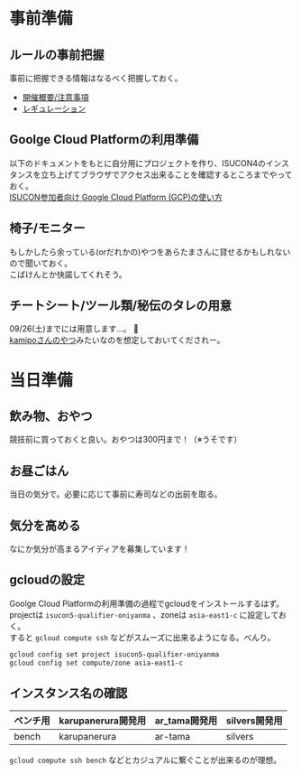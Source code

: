 # 事前準備

## ルールの事前把握

事前に把握できる情報はなるべく把握しておく。

* [開催概要/注意事項](http://isucon.net/archives/45166655.html)
* [レギュレーション](http://isucon.net/archives/45347574.html)

## Goolge Cloud Platformの利用準備

以下のドキュメントをもとに自分用にプロジェクトを作り、ISUCON4のインスタンスを立ち上げてブラウザでアクセス出来ることを確認するところまでやっておく。  
[ISUCON参加者向け Google Cloud Platform (GCP)の使い方](http://isucon.net/archives/45253058.html)

## 椅子/モニター

もしかしたら余っている(orだれかの)やつをあらたまさんに貸せるかもしれないので聞いておく。    
こばけんとか快諾してくれそう。

## チートシート/ツール類/秘伝のタレの用意

09/26(土)までには用意します…。 :bow:  
[kamipoさんのやつ](https://github.com/kamipo/isucon4anchoco)みたいなのを想定しておいてくだされー。

# 当日準備

## 飲み物、おやつ

競技前に買っておくと良い。おやつは300円まで！（※うそです）

## お昼ごはん

当日の気分で。必要に応じて事前に寿司などの出前を取る。

## 気分を高める

なにか気分が高まるアイディアを募集しています！

## gcloudの設定

Goolge Cloud Platformの利用準備の過程でgcloudをインストールするはず。  
projectは `isucon5-qualifier-oniyanma` 、zoneは `asia-east1-c` に設定しておく。  
すると `gcloud compute ssh` などがスムーズに出来るようになる。べんり。

```bash
gcloud config set project isucon5-qualifier-oniyanma
gcloud config set compute/zone asia-east1-c
```

## インスタンス名の確認

ベンチ用 | karupanerura開発用 | ar_tama開発用 | silvers開発用
-------- | ------------------ | ------------- | -------------
bench    | karupanerura       | ar-tama       | silvers

`gcloud compute ssh bench` などとカジュアルに繋ぐことが出来るのが理想。
